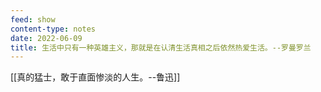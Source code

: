 ```yaml
---
feed: show
content-type: notes
date: 2022-06-09
title: 生活中只有一种英雄主义，那就是在认清生活真相之后依然热爱生活。--罗曼罗兰
---
```


[[真的猛士，敢于直面惨淡的人生。--鲁迅]]
